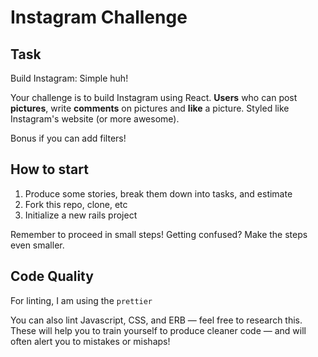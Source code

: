 Instagram Challenge
===================

## Task

Build Instagram: Simple huh!

Your challenge is to build Instagram using React. 
**Users** who can post **pictures**, write **comments** on pictures and **like** a picture. Styled like Instagram's website (or more awesome).

Bonus if you can add filters!

## How to start

1. Produce some stories, break them down into tasks, and estimate
2. Fork this repo, clone, etc
3. Initialize a new rails project

Remember to proceed in small steps! Getting confused? Make the steps even smaller.

## Code Quality

For linting, I am using the `prettier`

You can also lint Javascript, CSS, and ERB — feel free to research this. These
will help you to train yourself to produce cleaner code — and will often alert
you to mistakes or mishaps!
